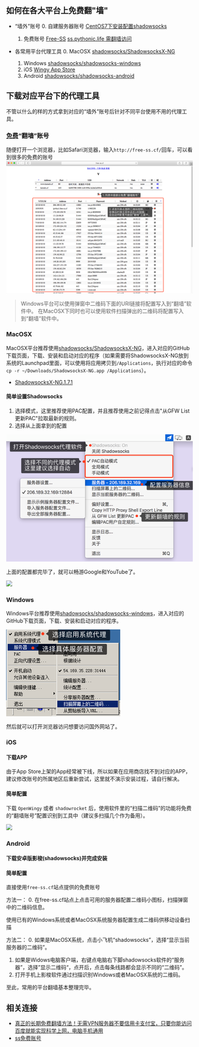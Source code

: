 ## 如何在各大平台上免费翻"墙"

* “墙外”账号
    0. 自建服务器账号 [CentOS7下安装配置shadowsocks](/centos/installing-configuration-shadowsocks-under-centos-7.md)
    1. 免费账号 [Free-SS](http://free-ss.cf/) [ss.pythonic.life 需翻墙访问](http://ss.pythonic.life)

* 各常用平台代理工具
    0. MacOSX [shadowsocks/ShadowsocksX-NG](https://github.com/shadowsocks/ShadowsocksX-NG)
    1. Windows [shadowsocks/shadowsocks-windows](https://github.com/shadowsocks/shadowsocks-windows)
    2. iOS [Wingy App Store](https://itunes.apple.com/us/app/wingy-http-s-socks5-proxy-utility/id1178584911)
    3. Android [shadowsocks/shadowsocks-android](https://github.com/shadowsocks/shadowsocks-android/releases)

## 下载对应平台下的代理工具

不管以什么的样的方式拿到对应的“墙外”账号后针对不同平台使用不用的代理工具。

### [免费](http://free-ss.cf/)“翻墙”账号

随便打开一个浏览器，比如Safari浏览器，输入`http://free-ss.cf/`回车，可以看到很多的免费的账号
![](/assets/how-to-be-free-on-all-major-platforms-over-the-fire-wall-use-free-ss-number.png)

> Windows平台可以使用弹窗中二维码下面的URI链接将配置写入到“翻墙”软件中。
> 在MacOSX下同时也可以使用软件扫描弹出的二维码将配置写入到“翻墙”软件中。

### MacOSX

MacOSX平台推荐使用[shadowsocks/ShadowsocksX-NG](https://github.com/shadowsocks/ShadowsocksX-NG)，进入对应的GitHub下载页面，下载、安装和启动对应的程序（如果需要将ShadowsocksX-NG放到系统的Launchpad里面，可以使用将应用拷贝到`/Applications`，执行对应的命令`cp -r ~/Downloads/ShadowsocksX-NG.app /Applications`）。

- [ShadowsocksX-NG.1.7.1](https://github.com/shadowsocks/ShadowsocksX-NG/releases/download/v1.7.1/ShadowsocksX-NG.1.7.1.zip)


#### 简单设置Shadowsocks

1. 选择模式，这里推荐使用PAC配置，并且推荐使用之前记得点击"从GFW List更新PAC"拉取最新的规则。
2. 选择从上面拿到的配置

![](/assets/how-to-be-free-on-all-major-platforms-over-the-fire-wall-shadowsocks-macos-ui.png)

上面的配置都完毕了，就可以畅游Google和YouTube了。

![](how-to-be-free-on-all-major-platforms-over-the-fire-wall-hello-google.png)

### Windows

Windows平台推荐使用[shadowsocks/shadowsocks-windows](https://github.com/shadowsocks/shadowsocks-windows)，进入对应的GitHub下载页面，下载、安装和启动对应的程序。

![](/assets/how-to-be-free-on-all-major-platforms-over-the-fire-wall-shadowsocks-windows-ui.png)

然后就可以打开浏览器访问想要访问国外网站了。

### iOS

#### 下载APP
由于App Store上架的App经常被下线，所以如果在应用商店找不到对应的APP，建议修改账号的所属地区后重新尝试，这里就不演示安装过程，请自行解决。

#### 简单配置

下载 `OpenWingy` 或者 `shadowrocket` 后，使用软件里的“扫描二维码”的功能将免费的“翻墙账号”配置识别到工具中（建议多扫描几个作为备用）。

![](/assets/show-to-be-free-on-all-major-platforms-over-the-fire-wall-use-open-wingy-ui.jpeg)

### Android

#### 下载安卓版影梭(shadowsocks)并完成安装

#### 简单配置

直接使用`free-ss.cf`站点提供的免费账号

方法一：
0. 在free-ss.cf站点上点击可用的服务器配置二维码小图标，扫描弹窗中的二维码信息。

使用已有的Windows系统或者MacOSX系统服务器配置生成二维码供移动设备扫描

方法二：
0. 如果是MacOSX系统，点击小飞机“shadowsocks”，选择“显示当前服务器的二维码”。
1. 如果是Widows电脑客户端，右键点电脑右下脚shadowsocks软件的“服务器”，选择”显示二维码“，点开后，点击每条线路都会显示不同的“二维码”。
3. 打开手机上影梭软件通过扫描识别Windows或者MacOSX系统的二维码。

至此，常用的平台翻墙基本整理完毕。

## 相关连接

- [真正的长期免费翻墙方法！无需VPN服务器不要信用卡支付宝，只要你能访问百度就能实现科学上网，电脑手机通用](https://www.youtube.com/watch?v=UdTd6CKMzaA&t=0s&index=6&list=PLIgoCKlRUSeY8QKhi7UGt3ePwtxyKdeqd)
- [ss免费账号](https://github.com/Alvin9999/new-pac/wiki/ss%E5%85%8D%E8%B4%B9%E8%B4%A6%E5%8F%B7)
